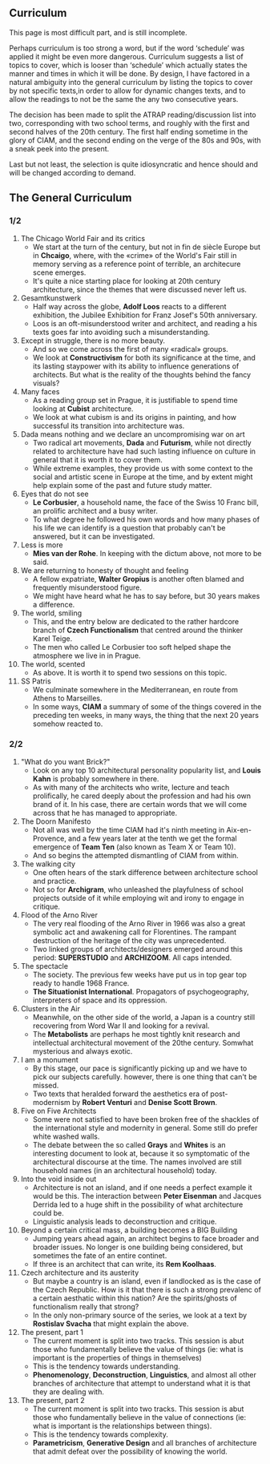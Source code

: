## Curriculum

This page is most difficult part, and is still incomplete.

Perhaps curriculum is too strong a word, but if the word ‘schedule’ was applied
it might be even more dangerous. Curriculum suggests a list of topics to cover,
which is looser than ‘schedule’ which actually states the manner and times in
which it will be done. By design, I have factored in a natural ambiguity into
the general curriculum by listing the topics to cover by not specific texts,in order
to allow for dynamic changes texts, and to allow the readings to not be the
same the any two consecutive years.

The decision has been made to split the ATRAP reading/discussion list into two,
corresponding with two school terms, and roughly with the first and second
halves of the 20th century. The first half ending sometime in the glory of
CIAM, and the second ending on the verge of the 80s and 90s, with a sneak peek
into the present.

Last but not least, the selection is quite idiosyncratic and hence should and
will be changed according to demand.

## The General Curriculum

### 1/2

1. The Chicago World Fair and its critics
    * We start at the turn of the century, but not in fin de siècle Europe but
      in **Chcaigo**, where, with the «crime» of the World's Fair still in memory
      serving as a reference point of terrible, an architecure scene emerges.
    * It's quite a nice starting place for looking at 20th century
      architecture, since the themes that were discussed never left us.
1. Gesamtkunstwerk
    * Half way across the globe, **Adolf Loos** reacts to a different
      exhibition, the Jubilee Exhibition for Franz Josef's 50th anniversary.
    * Loos is an oft-misunderstood writer and architect, and reading a his
      texts goes far into avoiding such a misunderstanding.
1. Except in struggle, there is no more beauty.
    * And so we come across the first of many «radical» groups.
    * We look at **Constructivism** for both its significance at the time, and
      its lasting staypower with its ability to influence generations of
      architects. But what is the reality of the thoughts behind the fancy
      visuals?
1. Many faces
    * As a reading group set in Prague, it is justifiable to spend time looking
      at **Cubist** architecture.
    * We look at what cubism is and its origins in painting, and how successful
      its transition into architecture was.
1. Dada means nothing and we declare an uncompromising war on art
    * Two radical art movements, **Dada** and **Futurism**, while not directly
      related to architecture have had such lasting influence on culture in
      general that it is worth it to cover them.
    * While extreme examples, they provide us with some context to the social
      and artistic scene in Europe at the time, and by extent might help
      explain some of the past and future study matter.
1. Eyes that do not see
    * **Le Corbusier**, a household name, the face of the Swiss 10 Franc bill,
      an prolific architect and a busy writer.
    * To what degree he followed his own words and how many phases of his life
      we can identify is a question that probably can't be answered, but it can
      be investigated.
1. Less is more
    * **Mies van der Rohe**. In keeping with the dictum above, not more to be
      said.
1. We are returning to honesty of thought and feeling
    * A fellow expatriate, **Walter Gropius** is another often blamed and
      frequently misunderstood figure.
    * We might have heard what he has to say before, but 30 years makes a
      difference.
1. The world, smiling
    * This, and the entry below are dedicated to the rather hardcore branch of
      **Czech Functionalism** that centred around the thinker Karel Teige.
    * The men who called Le Corbusier too soft helped shape the atmosphere we
      live in in Prague.
1. The world, scented
    * As above. It is worth it to spend two sessions on this topic.
1. SS Patris
    * We culminate somewhere in the Mediterranean, en route from Athens to
      Marseilles.
    * In some ways, **CIAM** a summary of some of the things
      covered in the preceding ten weeks, in many ways, the thing that the
      next 20 years somehow reacted to.


### 2/2

1. "What do you want Brick?"
    * Look on any top 10 architectural personality popularity list, and  **Louis
      Kahn** is probably somewhere in there.
    * As with many of the architects who write, lecture and teach prolifically,
      he cared deeply about the profession and had his own brand of it.
      In his case, there are certain words that we will come across that he has
      managed to appropriate.
1. The Doorn Manifesto
    * Not all was well by the time CIAM had it's ninth meeting in
      Aix-en-Provence, and a few years later at the tenth we get the formal
      emergence of **Team Ten** (also known as Team X or Team 10).
    * And so begins the attempted dismantling of CIAM from within.
1. The walking city
    * One often hears of the stark difference between architecture school and
      practice.
    * Not so for **Archigram**, who unleashed the playfulness of school
      projects outside of it while employing wit and irony to engage in
      critique.
1. Flood of the Arno River
    * The very real flooding of the Arno River in 1966 was also a great
      symbolic act and awakening call for Florentines. The rampant destruction
      of the heritage of the city was unprecedented.
    * Two linked groups of architects/designers emerged around this period:
      **SUPERSTUDIO** and **ARCHIZOOM**. All caps intended.
1. The spectacle
    * The society. The previous few weeks have put us in top gear top ready to
      handle 1968 France.
    * **The Situationist International**. Propagators of psychogeography,
      interpreters of space and its oppression.
1. Clusters in the Air
    * Meanwhile, on the other side of the world, a Japan is a country still
      recovering from Word War II and looking for a revival.
    * The **Metabolists** are perhaps he most tightly knit research and
      intellectual architectural movement of the 20the century. Somwhat
      mysterious and always exotic.
1. I am a monument
    * By this stage, our pace is significantly picking up and we have to pick
      our subjects carefully. however, there is one thing that can't be missed.
    * Two texts that heralded forward the aesthetics era of post-modernism by
      **Robert Venturi** and **Denise Scott Brown**.
1. Five on Five Architects
    * Some were not satisfied to have been broken free of the shackles of the
      international style and modernity in general. Some still do prefer white
      washed walls.
    * The debate between the so called **Grays** and **Whites** is an
      interesting document to look at, because it so symptomatic of the
      architectural discourse at the time. The names involved are still
      household names (in an architectural household) today.
1. Into the void inside out
    * Architecture is not an island, and if one needs a perfect example it
      would be this. The interaction between **Peter Eisenman** and Jacques
      Derrida led to a huge shift in the possibility of what architecture could
      be.
    * Linguistic analysis leads to deconstruction and critique.
1. Beyond a certain critical mass, a building becomes a BIG Building
    * Jumping years ahead again, an architect begins to face broader and
      broader issues. No longer is one building being considered, but sometimes
      the fate of an entire continet.
    * If three is an architect that can write, its **Rem Koolhaas**.
1. Czech architecture and its austerity
    * But maybe a country is an island, even if landlocked as is the case of
      the Czech Republic. How is it that there is such a strong prevalenc of a
      certain aesthatic within this nation? Are the spirits/ghosts of
      functionalism really that strong?
    * In the only non-primary source of the series, we look at a text by
      **Rostislav Svacha** that might explain the above.
1. The present, part 1
    * The current moment is split into two tracks. This session is abut those
      who fundamentally believe the value of things (ie: what is important is
      the properties of things in themselves)
    * This is the tendency towards understanding.
    * **Phenomenology**, **Deconstruction**, **Linguistics**, and almost all
      other branches of architecture that attempt to understand what it is that
      they are dealing with.
1. The present, part 2
    * The current moment is split into two tracks. This session is abut those
      who fundamentally believe in the value of connections (ie: what is
      important is the relationships between things).
    * This is the tendency towards complexity.
    * **Parametricism**, **Generative Design** and all branches of architecture
      that admit defeat over the possibility of knowing the world.
